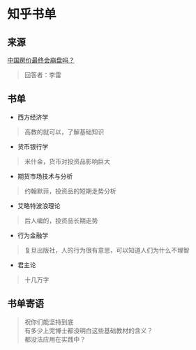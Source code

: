 # 知乎书单

## 来源

[中国房价最终会崩盘吗？](https://www.zhihu.com/question/62145336/answer/195893425)

> 回答者：李雷

## 书单

- 西方经济学
> 高教的就可以，了解基础知识
- 货币银行学
> 米什金，货币对投资品影响巨大
- 期货市场技术与分析
> 约翰默菲，投资品的短期走势分析
- 艾略特波浪理论
> 后人编的，投资品长期走势
- 行为金融学
> 复旦出版社，人的行为很有意思，可以知道人们为什么不理智
- 君主论
> 十几万字

## 书单寄语

>祝你们能坚持到底 \
有多少上完博士都没明白这些基础教材的含义？ \
都没法应用在实践中？

